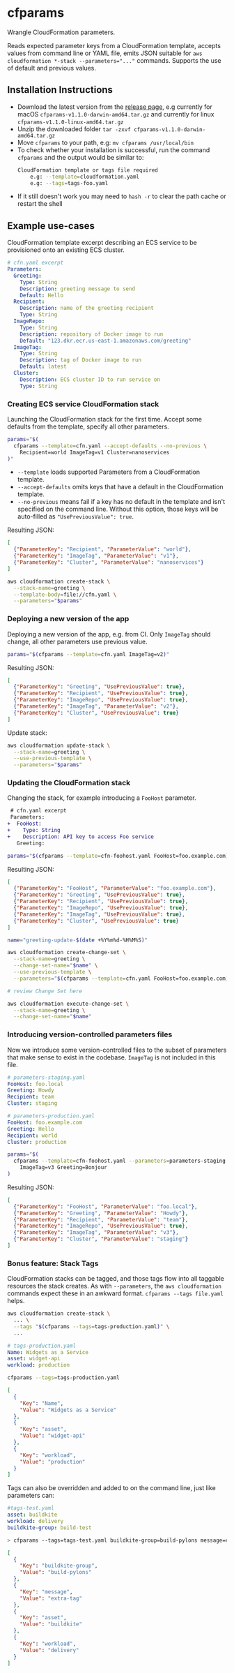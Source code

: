 cfparams
========

Wrangle CloudFormation parameters.

Reads expected parameter keys from a CloudFormation template, accepts values
from command line or YAML file, emits JSON suitable for `aws cloudformation
*-stack --parameters="..."` commands. Supports the use of default and previous
values.

## Installation Instructions

* Download the latest version from the [release page](https://github.com/cultureamp/cfparams/releases), e.g currently for macOS `cfparams-v1.1.0-darwin-amd64.tar.gz` and currently for linux `cfparams-v1.1.0-linux-amd64.tar.gz` 
* Unzip the downloaded folder `tar -zxvf cfparams-v1.1.0-darwin-amd64.tar.gz`
* Move `cfparams` to your path, e.g: `mv cfparams /usr/local/bin`
* To check whether your installation is successful, run the command `cfparams` and the output would be similar to:
    ```sh
    CloudFormation template or tags file required
        e.g: --template=cloudformation.yaml
        e.g: --tags=tags-foo.yaml
    ```
* If it still doesn't work you may need to `hash -r` to clear the path cache or restart the shell

## Example use-cases

CloudFormation template excerpt describing an ECS service to be provisioned
onto an existing ECS cluster.

```yaml
# cfn.yaml excerpt
Parameters:
  Greeting:
    Type: String
    Description: greeting message to send
    Default: Hello
  Recipient:
    Description: name of the greeting recipient
    Type: String
  ImageRepo:
    Type: String
    Description: repository of Docker image to run
    Default: "123.dkr.ecr.us-east-1.amazonaws.com/greeting"
  ImageTag:
    Type: String
    Description: tag of Docker image to run
    Default: latest
  Cluster:
    Description: ECS cluster ID to run service on
    Type: String
```

### Creating ECS service CloudFormation stack

Launching the CloudFormation stack for the first time.  Accept some defaults
from the template, specify all other parameters.

```sh
params="$(
  cfparams --template=cfn.yaml --accept-defaults --no-previous \
    Recipient=world ImageTag=v1 Cluster=nanoservices
)"
```

* `--template` loads supported Parameters from a CloudFormation template.
* `--accept-defaults` omits keys that have a default in the CloudFormation
  template.
* `--no-previous` means fail if a key has no default in the template and isn't
  specified on the command line. Without this option, those keys will be
  auto-filled as `"UsePreviousValue": true`.

Resulting JSON:

```json
[
  {"ParameterKey": "Recipient", "ParameterValue": "world"},
  {"ParameterKey": "ImageTag", "ParameterValue": "v1"},
  {"ParameterKey": "Cluster", "ParameterValue": "nanoservices"}
]
```

```sh
aws cloudformation create-stack \
  --stack-name=greeting \
  --template-body=file://cfn.yaml \
  --parameters="$params"
```


### Deploying a new version of the app

Deploying a new version of the app, e.g. from CI. Only `ImageTag` should
change, all other parameters use previous value.

```sh
params="$(cfparams --template=cfn.yaml ImageTag=v2)"
```

Resulting JSON:

```json
[
  {"ParameterKey": "Greeting", "UsePreviousValue": true},
  {"ParameterKey": "Recipient", "UsePreviousValue": true},
  {"ParameterKey": "ImageRepo", "UsePreviousValue": true},
  {"ParameterKey": "ImageTag", "ParameterValue": "v2"},
  {"ParameterKey": "Cluster", "UsePreviousValue": true}
]
```

Update stack:

```sh
aws cloudformation update-stack \
  --stack-name=greeting \
  --use-previous-template \
  --parameters="$params"
```


### Updating the CloudFormation stack

Changing the stack, for example introducing a `FooHost` parameter.

```diff
 # cfn.yaml excerpt
 Parameters:
+  FooHost:
+    Type: String
+    Description: API key to access Foo service
   Greeting:
```

```sh
params="$(cfparams --template=cfn-foohost.yaml FooHost=foo.example.com)"
```

Resulting JSON:

```json
[
  {"ParameterKey": "FooHost", "ParameterValue": "foo.example.com"},
  {"ParameterKey": "Greeting", "UsePreviousValue": true},
  {"ParameterKey": "Recipient", "UsePreviousValue": true},
  {"ParameterKey": "ImageRepo", "UsePreviousValue": true},
  {"ParameterKey": "ImageTag", "UsePreviousValue": true},
  {"ParameterKey": "Cluster", "UsePreviousValue": true}
]
```

```sh
name="greeting-update-$(date +%Y%m%d-%H%M%S)"

aws cloudformation create-change-set \
  --stack-name=greeting \
  --change-set-name="$name" \
  --use-previous-template \
  --parameters="$(cfparams --template=cfn.yaml FooHost=foo.example.com)"

# review Change Set here

aws cloudformation execute-change-set \
  --stack-name=greeting \
  --change-set-name="$name"
```

### Introducing version-controlled parameters files

Now we introduce some version-controlled files to the subset of parameters that
make sense to exist in the codebase. `ImageTag` is not included in this file.

```yaml
# parameters-staging.yaml
FooHost: foo.local
Greeting: Howdy
Recipient: team
Cluster: staging
```

```yaml
# parameters-production.yaml
FooHost: foo.example.com
Greeting: Hello
Recipient: world
Cluster: production
```

```sh
params="$(
  cfparams --template=cfn-foohost.yaml --parameters=parameters-staging.yaml \
    ImageTag=v3 Greeting=Bonjour
)
```

Resulting JSON:

```json
[
  {"ParameterKey": "FooHost", "ParameterValue": "foo.local"},
  {"ParameterKey": "Greeting", "ParameterValue": "Howdy"},
  {"ParameterKey": "Recipient", "ParameterValue": "team"},
  {"ParameterKey": "ImageRepo", "UsePreviousValue": true},
  {"ParameterKey": "ImageTag", "ParameterValue": "v3"},
  {"ParameterKey": "Cluster", "ParameterValue": "staging"}
]
```

### Bonus feature: Stack Tags

CloudFormation stacks can be tagged, and those tags flow into all taggable
resources the stack creates. As with `--parameters`, the `aws cloudformation`
commands expect these in an awkward format. `cfparams --tags file.yaml` helps.

```sh
aws cloudformation create-stack \
  ... \
  --tags "$(cfparams --tags=tags-production.yaml)" \
  ...
```

```yaml
# tags-production.yaml
Name: Widgets as a Service
asset: widget-api
workload: production
```

```sh
cfparams --tags=tags-production.yaml
```

```json
[
  {
    "Key": "Name",
    "Value": "Widgets as a Service"
  },
  {
    "Key": "asset",
    "Value": "widget-api"
  },
  {
    "Key": "workload",
    "Value": "production"
  }
]
```

Tags can also be overridden and added to on the command line, just like parameters can:

```yaml
#tags-test.yaml
asset: buildkite
workload: delivery
buildkite-group: build-test
```

```sh
> cfparams --tags=tags-test.yaml buildkite-group=build-pylons message=extra-tag
```

```json
[
  {
    "Key": "buildkite-group",
    "Value": "build-pylons"
  },
  {
    "Key": "message",
    "Value": "extra-tag"
  },
  {
    "Key": "asset",
    "Value": "buildkite"
  },
  {
    "Key": "workload",
    "Value": "delivery"
  }
]
```
